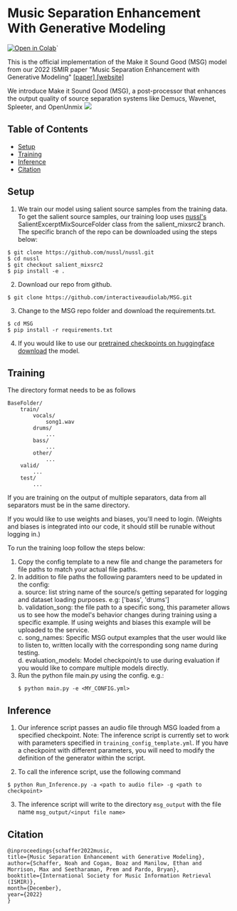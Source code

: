 #  Music Separation Enhancement With Generative Modeling

[![Open in Colab](https://colab.research.google.com/assets/colab-badge.svg)](https://colab.research.google.com/github/interactiveaudiolab/MSG/blob/main/MSG.ipynb)`

This is the official implementation of the Make it Sound Good (MSG) model from our 2022 ISMIR paper "Music Separation Enhancement with Generative Modeling" [\[paper\]](https://arxiv.org/pdf/2208.12387.pdf)[ \[website\]](https://interactiveaudiolab.github.io/project/msg.html) 

We introduce Make it Sound Good (MSG), a post-processor that enhances the output quality of source separation systems like Demucs, Wavenet, Spleeter, and OpenUnmix
![](https://interactiveaudiolab.github.io/assets/images/projects/MSG-hero-image.png)

## Table of Contents
- [Setup](#Setup)
- [Training](#Training)
- [Inference](#Inference)
- [Citation](#Citation)

## Setup
1. We train our model using salient source samples from the training data. To get the salient source samples, our training loop uses [nussl's](https://github.com/nussl/nussl/tree/salient_mixsrc2/nussl) SalientExcerptMixSourceFolder class from the salient_mixsrc2 branch. The specific branch of the repo can be downloaded using the steps below:
```
$ git clone https://github.com/nussl/nussl.git
$ cd nussl
$ git checkout salient_mixsrc2
$ pip install -e .
```
2. Download our repo from github.
```
$ git clone https://github.com/interactiveaudiolab/MSG.git
```
3. Change to the MSG repo folder and download the requirements.txt.
```
$ cd MSG
$ pip install -r requirements.txt
```
4. If you would like to use our [pretrained checkpoints on huggingface download](https://huggingface.co/boazcogan/MSG_pretrained_checkpoints/tree/main) the model.

## Training

The directory format needs to be as follows


```
BaseFolder/
    train/
        vocals/
            song1.wav
        drums/
            ...
        bass/
            ...
        other/
            ...
    valid/
        ...
    test/
        ...

```

If you are training on the output of multiple separators, data from all separators must be in the same directory.

If you would like to use weights and biases, you'll need to login. (Weights and biases is integrated into our code, it should still be runable without logging in.)

To run the training loop follow the steps below:

1. Copy the config template to a new file and change the parameters for file paths to match your actual file paths.
2. In addition to file paths the following paramters need to be updated in the config:
<br><t>a.<t> source: list string name of the source/s getting separated for logging and dataset loading purposes. e.g: ['bass', 'drums']
<br><t>b.<t> validation_song: the file path to a specific song, this parameter allows us to see how the model's behavior changes during training using a specific example. If using weights and biases this example will be uploaded to the service. 
<br><t>c.<t> song_names: Specific MSG output examples that the user would like to listen to, written locally with the corresponding song name during testing.
<br><t>d.<t> evaluation_models: Model checkpoint/s to use during evaluation if you would like to compare multiple models directly.
3. Run the python file main.py using the config. e.g.:
    ```
    $ python main.py -e <MY_CONFIG.yml>
    ```

## Inference
1. Our inference script passes an audio file through MSG loaded from a specified checkpoint. Note: The inference script is currently set to work with parameters specified in ```training_config_template.yml```. If you have a checkpoint with different parameters, you will need to modify the definition of the generator within the script. 

2. To call the inference script, use the following command

```
$ python Run_Inference.py -a <path to audio file> -g <path to checkpoint>
```

3. The inference script will write to the directory ```msg_output``` with the file name ```msg_output/<input file name>```


## Citation

```
@inproceedings{schaffer2022music,
title={Music Separation Enhancement with Generative Modeling},
author={Schaffer, Noah and Cogan, Boaz and Manilow, Ethan and Morrison, Max and Seetharaman, Prem and Pardo, Bryan},
booktitle={International Society for Music Information Retrieval (ISMIR)},
month={December},
year={2022}
}
```
